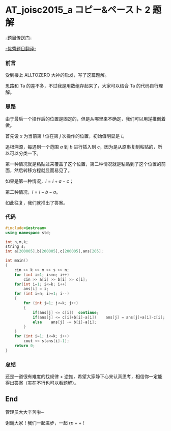 # AT_joisc2015_a コピー&ペースト 2 题解

[-题目传送门-](https://www.luogu.com.cn/problem/AT_joisc2015_a)

[-优秀题目翻译-](https://www.luogu.com.cn/discuss/41095)

### 前言

受到楼上 ALLTOZERO 大神的启发，写了这篇题解。

思路和 Ta 的差不多，不过我是用数组存起来了，大家可以结合 Ta 的代码自行理解。

### 思路

由于最后一个操作后的位置是固定的，但是从哪里来不确定，我们可以用逆推倒着做。

首先设 $x$ 为当前第 $i$ 位在第 $j$ 次操作的位置，初始值明显是 $i$。

追根溯源，每遇到一个范围 $a$ 到 $b$ 进行插入到 $c$，因为是从原串复制粘贴的，所以可以分类一下。

第一种情况就是粘贴过来覆盖了这个位置，第二种情况就是粘贴到了这个位置的前面，然后转移方程就显而易见了。

如果是第一种情况，$i=i+a-c$；

第二种情况，$i=i-b-a$。

如此往复，我们就推出了答案。

### 代码

```cpp
#include<iostream>
using namespace std; 

int n,m,k;
string s;
int a[200005],b[200005],c[200005],ans[205];

int main()
{
    cin >> k >> m >> s >> n;
    for (int i=1; i<=n; i++)
        cin >> a[i] >> b[i] >> c[i];
    for(int i=1; i<=k; i++)
		ans[i] = i;
    for (int i=n; i>=1; i--)
    {
    	for (int j=1; j<=k; j++)
        {
            if(ans[j] <= c[i])	continue;
            if(ans[j] <= c[i]+b[i]-a[i])	ans[j] = ans[j]+a[i]-c[i];
            else	ans[j] -= b[i]-a[i];
        }
	}
    for (int i=1; i<=k; i++)
		cout << s[ans[i]-1];
	return 0;
}
```

### 总结

还是一道很有难度的找规律 + 逆推，希望大家静下心来认真思考，相信你一定能得出答案（实在不行也可以看题解）。

End
-------------------------------
管理员大大辛苦啦~

谢谢大家！我们一起进步，一起 $rp++$！